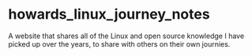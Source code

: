 # howards_linux_journey_notes
A website that shares all of the Linux and open source knowledge I have picked up over the years, to share with others on their own journies.
